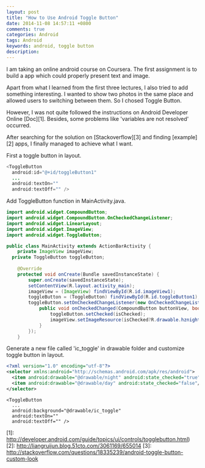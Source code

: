 ```yaml
---
layout: post
title: "How to Use Android Toggle Button"
date: 2014-11-08 14:57:11 +0800
comments: true
categories: Android
tags: Android
keywords: android, toggle button
description: 
---
```

I am taking an online android course on Coursera. The first assignment is to build a app which could properly present text and image.

Apart from what I learned from the first three lectures, I also tried to add something interesting. I wanted to show two photos in the same place and allowed users to switching between them. So I chosed Toggle Button. 

However, I was not quite followed the instructions on Android Developer Online [Doc][1]. Besides, some problems like 'variables are not resolved' occurred. 

After searching for the solution on [Stackoverflow][3] and finding [example][2] apps, I finally managed to achieve what I want.

<!-- more -->

First a toggle button in layout.

```java
<ToggleButton
  android:id="@+id/toggleButton1"
  ...
  android:textOn=""
  android:textOff="" />
```

Add ToggleButton function in MainActivity.java.

```java
import android.widget.CompoundButton;  
import android.widget.CompoundButton.OnCheckedChangeListener;  
import android.widget.LinearLayout;
import android.widget.ImageView;
import android.widget.ToggleButton; 

public class MainActivity extends ActionBarActivity {
	private ImageView imageView;     
  private ToggleButton toggleButton; 
	
	@Override
	protected void onCreate(Bundle savedInstanceState) {
		super.onCreate(savedInstanceState);
		setContentView(R.layout.activity_main);
		imageView = (ImageView) findViewById(R.id.imageView1); 
		toggleButton = (ToggleButton) findViewById(R.id.toggleButton1);   
        toggleButton.setOnCheckedChangeListener(new OnCheckedChangeListener() { 
        	public void onCheckedChanged(CompoundButton buttonView, boolean isChecked) {
        		toggleButton.setChecked(isChecked);
                imageView.setImageResource(isChecked?R.drawable.hznight:R.drawable.hzday);
        	}
        });
	}
```
Generate a new file called 'ic_toggle' in drawable folder and customize toggle button in layout.

```xml
<?xml version="1.0" encoding="utf-8"?> 
<selector xmlns:android="http://schemas.android.com/apk/res/android">
  <item android:drawable="@drawable/night" android:state_checked="true"/>
  <item android:drawable="@drawable/day" android:state_checked="false"/>
</selector>
```

```
<ToggleButton
  ...
  android:background="@drawable/ic_toggle" 
  android:textOn=""
  android:textOff="" />
```

[1]: http://developer.android.com/guide/topics/ui/controls/togglebutton.html) 
[2]: http://liangruijun.blog.51cto.com/3061169/655014
[3]: http://stackoverflow.com/questions/18335239/android-toggle-button-custom-look

